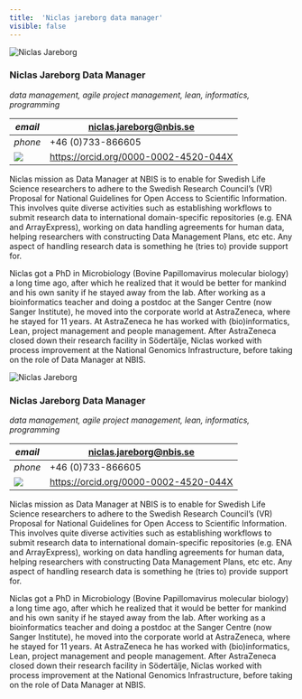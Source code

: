 ```yaml
---
title:  'Niclas jareborg data manager'
visible: false
---
```

    

![Niclas Jareborg](/assets/img/staff/niclas-jareborg.jpg)

###  Niclas Jareborg Data Manager

_data management, agile project management, lean, informatics, programming_

_email_|  niclas.jareborg@nbis.se  
---|---  
_phone_|  +46 (0)733-866605  
![](/assets/img/orcid_24x24_bw.png)| <https://orcid.org/0000-0002-4520-044X>  
  


Niclas mission as Data Manager at NBIS is to enable for Swedish Life Science researchers to adhere to the Swedish Research Council’s (VR) Proposal for National Guidelines for Open Access to Scientific Information. This involves quite diverse activities such as establishing workflows to submit research data to international domain-specific repositories (e.g. ENA and ArrayExpress), working on data handling agreements for human data, helping researchers with constructing Data Management Plans, etc etc. Any aspect of handling research data is something he (tries to) provide support for.

Niclas got a PhD in Microbiology (Bovine Papillomavirus molecular biology) a long time ago, after which he realized that it would be better for mankind and his own sanity if he stayed away from the lab. After working as a bioinformatics teacher and doing a postdoc at the Sanger Centre (now Sanger Institute), he moved into the corporate world at AstraZeneca, where he stayed for 11 years. At AstraZeneca he has worked with (bio)informatics, Lean, project management and people management. After AstraZeneca closed down their research facility in Södertälje, Niclas worked with process improvement at the National Genomics Infrastructure, before taking on the role of Data Manager at NBIS.

![Niclas Jareborg](/assets/img/staff/niclas-jareborg.jpg)

###  Niclas Jareborg Data Manager

_data management, agile project management, lean, informatics, programming_

_email_|  niclas.jareborg@nbis.se  
---|---  
_phone_|  +46 (0)733-866605  
![](/assets/img/orcid_24x24_bw.png)| <https://orcid.org/0000-0002-4520-044X>  
  


Niclas mission as Data Manager at NBIS is to enable for Swedish Life Science researchers to adhere to the Swedish Research Council’s (VR) Proposal for National Guidelines for Open Access to Scientific Information. This involves quite diverse activities such as establishing workflows to submit research data to international domain-specific repositories (e.g. ENA and ArrayExpress), working on data handling agreements for human data, helping researchers with constructing Data Management Plans, etc etc. Any aspect of handling research data is something he (tries to) provide support for.

Niclas got a PhD in Microbiology (Bovine Papillomavirus molecular biology) a long time ago, after which he realized that it would be better for mankind and his own sanity if he stayed away from the lab. After working as a bioinformatics teacher and doing a postdoc at the Sanger Centre (now Sanger Institute), he moved into the corporate world at AstraZeneca, where he stayed for 11 years. At AstraZeneca he has worked with (bio)informatics, Lean, project management and people management. After AstraZeneca closed down their research facility in Södertälje, Niclas worked with process improvement at the National Genomics Infrastructure, before taking on the role of Data Manager at NBIS.

